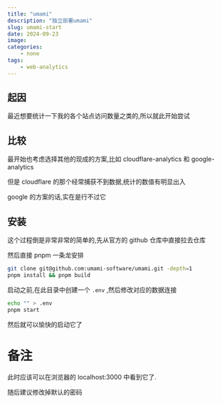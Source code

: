 ```yaml
---
title: "umami"
description: "独立部署umami"
slug: umami-start
date: 2024-09-23
image:
categories:
    - none
tags:
    - web-analytics
---
```


## 起因

最近想要统计一下我的各个站点访问数量之类的,所以就此开始尝试

## 比较

最开始也考虑选择其他的现成的方案,比如 cloudflare-analytics 和 google-analytics

但是 cloudflare 的那个经常捕获不到数据,统计的数值有明显出入

google 的方案的话,实在是行不过它

## 安装

这个过程倒是非常非常的简单的,先从官方的 github 仓库中直接拉去仓库

然后直接 pnpm 一条龙安排

``` bash
git clone git@github.com:umami-software/umami.git -depth=1
pnpm install && pnpm build
```

启动之前,在此目录中创建一个 `.env` ,然后修改对应的数据连接

``` bash
echo "" > .env
pnpm start
```

然后就可以愉快的启动它了

# 备注

此时应该可以在浏览器的 localhost:3000 中看到它了.

随后建议修改掉默认的密码
